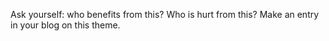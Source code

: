 Ask yourself: who benefits from this? Who is hurt from this? Make an entry in your blog on this theme.
